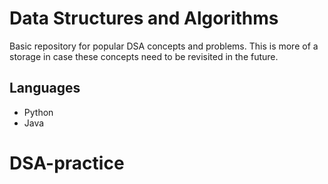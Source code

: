# Data Structures and Algorithms

Basic repository for popular DSA concepts and problems. This is more of a storage in case these concepts need to be revisited in the future.

## Languages

- Python
- Java
# DSA-practice
